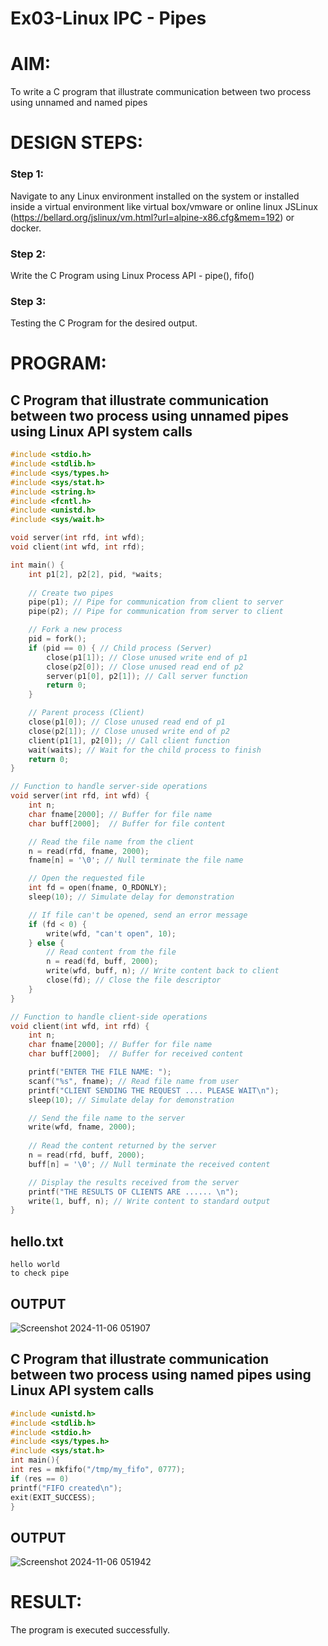 # Ex03-Linux IPC - Pipes

# AIM:
To write a C program that illustrate communication between two process using unnamed and named pipes

# DESIGN STEPS:

### Step 1:

Navigate to any Linux environment installed on the system or installed inside a virtual environment like virtual box/vmware or online linux JSLinux (https://bellard.org/jslinux/vm.html?url=alpine-x86.cfg&mem=192) or docker.

### Step 2:

Write the C Program using Linux Process API - pipe(), fifo()

### Step 3:

Testing the C Program for the desired output. 

# PROGRAM:

## C Program that illustrate communication between two process using unnamed pipes using Linux API system calls
```c
#include <stdio.h>
#include <stdlib.h>
#include <sys/types.h>
#include <sys/stat.h>
#include <string.h>
#include <fcntl.h>
#include <unistd.h>
#include <sys/wait.h>

void server(int rfd, int wfd);
void client(int wfd, int rfd);

int main() {
    int p1[2], p2[2], pid, *waits;
    
    // Create two pipes
    pipe(p1); // Pipe for communication from client to server
    pipe(p2); // Pipe for communication from server to client

    // Fork a new process
    pid = fork();
    if (pid == 0) { // Child process (Server)
        close(p1[1]); // Close unused write end of p1
        close(p2[0]); // Close unused read end of p2
        server(p1[0], p2[1]); // Call server function
        return 0;
    }

    // Parent process (Client)
    close(p1[0]); // Close unused read end of p1
    close(p2[1]); // Close unused write end of p2
    client(p1[1], p2[0]); // Call client function
    wait(waits); // Wait for the child process to finish
    return 0;
}

// Function to handle server-side operations
void server(int rfd, int wfd) {
    int n;
    char fname[2000]; // Buffer for file name
    char buff[2000];  // Buffer for file content

    // Read the file name from the client
    n = read(rfd, fname, 2000);
    fname[n] = '\0'; // Null terminate the file name

    // Open the requested file
    int fd = open(fname, O_RDONLY);
    sleep(10); // Simulate delay for demonstration

    // If file can't be opened, send an error message
    if (fd < 0) {
        write(wfd, "can't open", 10);
    } else {
        // Read content from the file
        n = read(fd, buff, 2000);
        write(wfd, buff, n); // Write content back to client
        close(fd); // Close the file descriptor
    }
}

// Function to handle client-side operations
void client(int wfd, int rfd) {
    int n;
    char fname[2000]; // Buffer for file name
    char buff[2000];  // Buffer for received content

    printf("ENTER THE FILE NAME: ");
    scanf("%s", fname); // Read file name from user
    printf("CLIENT SENDING THE REQUEST .... PLEASE WAIT\n");
    sleep(10); // Simulate delay for demonstration

    // Send the file name to the server
    write(wfd, fname, 2000);
    
    // Read the content returned by the server
    n = read(rfd, buff, 2000);
    buff[n] = '\0'; // Null terminate the received content

    // Display the results received from the server
    printf("THE RESULTS OF CLIENTS ARE ...... \n");
    write(1, buff, n); // Write content to standard output
}

```
## hello.txt
```
hello world
to check pipe
```




## OUTPUT
![Screenshot 2024-11-06 051907](https://github.com/user-attachments/assets/9e3d2602-83fa-4dc1-a696-06db73a3a8a0)


## C Program that illustrate communication between two process using named pipes using Linux API system calls
```c
#include <unistd.h>
#include <stdlib.h>
#include <stdio.h>
#include <sys/types.h>
#include <sys/stat.h>
int main(){
int res = mkfifo("/tmp/my_fifo", 0777);
if (res == 0)
printf("FIFO created\n");
exit(EXIT_SUCCESS);
}

```




## OUTPUT
![Screenshot 2024-11-06 051942](https://github.com/user-attachments/assets/335ef4cb-8866-47a1-93e1-d8ab9a5684fa)


# RESULT:
The program is executed successfully.
